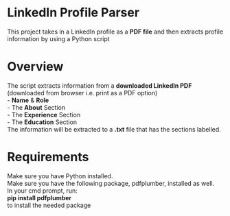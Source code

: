 # LinkedIn Profile Parser

This project takes in a LinkedIn profile as a **PDF file** and then extracts profile information by using a Python script

# Overview
The script extracts information from a **downloaded LinkedIn PDF** (downloaded from browser i.e. print as a PDF option)  
    - **Name** & **Role**  
    - The **About** Section  
    - The **Experience** Section  
    - The **Education** Section  
The information will be extracted to a **.txt** file that has the sections labelled.  

# Requirements
Make sure you have Python installed.  
Make sure you have the following package, pdfplumber, installed as well.  
In your cmd prompt, run:  
    **pip install pdfplumber**  
to install the needed package